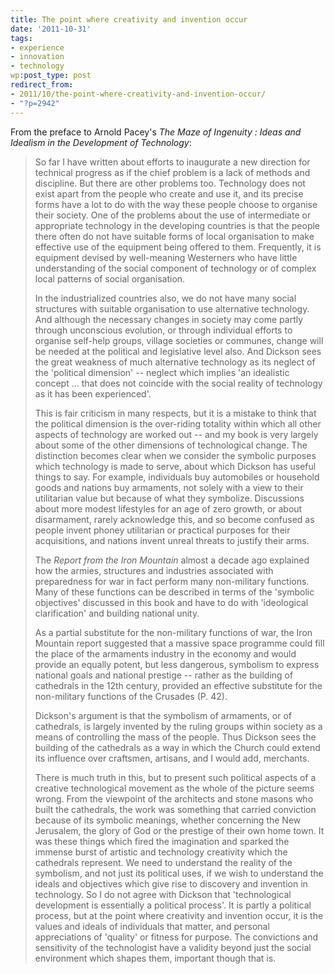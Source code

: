 ```yaml
---
title: The point where creativity and invention occur
date: '2011-10-31'
tags:
- experience
- innovation
- technology
wp:post_type: post
redirect_from:
- 2011/10/the-point-where-creativity-and-invention-occur/
- "?p=2942"
---
```


From the preface to Arnold Pacey's _The Maze of Ingenuity : Ideas and Idealism in the Development of Technology_:

> So far I have written about efforts to inaugurate a new direction for technical progress as if the chief problem is a lack of methods and discipline. But there are other problems too. Technology does not exist apart from the people who create and use it, and its precise forms have a lot to do with the way these people choose to organise their society. One of the problems about the use of intermediate or appropriate technology in the developing countries is that the people there often do not have suitable forms of local organisation to make effective use of the equipment being offered to them. Frequently, it is equipment devised by well-meaning Westerners who have little understanding of the social component of technology or of complex local patterns of social organisation.
>
> In the industrialized countries also, we do not have many social structures with suitable organisation to use alternative technology. And although the necessary changes in society may come partly through unconscious evolution, or through individual efforts to organise self-help groups, village societies or communes, change will be needed at the political and legislative level also. And Dickson sees the great weakness of much alternative technology as its neglect of the 'political dimension' -- neglect which implies 'an idealistic concept ... that does not coincide with the social reality of technology as it has been experienced'.
>
> This is fair criticism in many respects, but it is a mistake to think that the political dimension is the over-riding totality within which all other aspects of technology are worked out -- and my book is very largely about some of the other dimensions of technological change. The distinction becomes clear when we consider the symbolic purposes which technology is made to serve, about which Dickson has useful things to say. For example, individuals buy automobiles or household goods and nations buy armaments, not solely with a view to their utilitarian value but because of what they symbolize. Discussions about more modest lifestyles for an age of zero growth, or about disarmament, rarely acknowledge this, and so become confused as people invent phoney utilitarian or practical purposes for their acquisitions, and nations invent unreal threats to justify their arms.
>
> The _Report from the Iron Mountain_ almost a decade ago explained how the armies, structures and industries associated with preparedness for war in fact perform many non-military functions. Many of these functions can be described in terms of the 'symbolic objectives' discussed in this book and have to do with 'ideological clarification' and building national unity.
>
> As a partial substitute for the non-military functions of war, the Iron Mountain report suggested that a massive space programme could fill the place of the armaments industry in the economy and would provide an equally potent, but less dangerous, symbolism to express national goals and national prestige -- rather as the building of cathedrals in the 12th century, provided an effective substitute for the non-military functions of the Crusades (P. 42).
>
> Dickson's argument is that the symbolism of armaments, or of cathedrals, is largely invented by the ruling groups within society as a means of controlling the mass of the people. Thus Dickson sees the building of the cathedrals as a way in which the Church could extend its influence over craftsmen, artisans, and I would add, merchants.
>
> There is much truth in this, but to present such political aspects of a creative technological movement as the whole of the picture seems wrong. From the viewpoint of the architects and stone masons who built the cathedrals, the work was something that carried conviction because of its symbolic meanings, whether concerning the New Jerusalem, the glory of God or the prestige of their own home town. It was these things which fired the imagination and sparked the immense burst of artistic and technology creativity which the cathedrals represent. We need to understand the reality of the symbolism, and not just its political uses, if we wish to understand the ideals and objectives which give rise to discovery and invention in technology. So I do not agree with Dickson that 'technological development is essentially a political process'. It is partly a political process, but at the point where creativity and invention occur, it is the values and ideals of individuals that matter, and personal appreciations of 'quality' or fitness for purpose. The convictions and sensitivity of the technologist have a validity beyond just the social environment which shapes them, important though that is.
